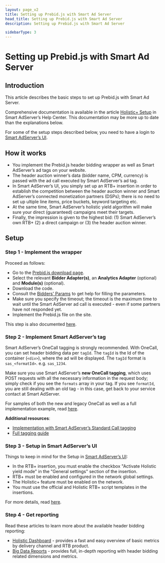 ```yaml
---
layout: page_v2
title: Setting up Prebid.js with Smart Ad Server
head_title: Setting up Prebid.js with Smart Ad Server
description: Setting up Prebid.js with Smart Ad Server

sidebarType: 3
---
```



# Setting up Prebid.js with Smart Ad Server

## Introduction

This article describes the basic steps to set up Prebid.js with Smart Ad Server.

Comprehensive documentation is available in the article [Holistic+ Setup](https://support.smartadserver.com/s/article/Holistic-Setup) in Smart AdServer’s Help Center. This documentation may be more up to date than the explanations below.

For some of the setup steps described below, you need to have a login to [Smart AdServer’s UI](https://manage.smartadserver.com/).

## How it works

- You implement the Prebid.js header bidding wrapper as well as Smart AdServer’s ad tags on your website.
- The header auction winner’s data (bidder name, CPM, currency) is passed with the ad call executed by Smart AdServer’s ad tag.
- In Smart AdServer’s UI, you simply set up an RTB+ insertion in order to establish the competition between the header auction winner and Smart AdServer’s connected monetization partners (DSPs);  there is no need to set up ultiple line items, price buckets, keyword targeting etc.
- At the same time, Smart AdServer’s holistic yield algorithm will make sure your direct (guaranteed) campaigns meet their targets.
- Finally, the impression is given to the highest bid: (1) Smart AdServer’s own RTB+ (2) a direct campaign or (3) the header auction winner.

## Setup

### Step 1 - Implement the wrapper

Proceed as follows:

- Go to the [Prebid.js download page](/download.html).
- Select the relevant **Bidder Adapter(s)**, an **Analytics Adapter** (optional) and **Module(s)** (optional).
- Download the code.
- Consult the [Bidders' Params]({{site.baseurl}}/dev-docs/bidders.html) to get help for filling the parameters.
- Make sure you specify the timeout; the timeout is the maximum time to wait until the Smart AdServer ad call is executed - even if some partners have not responded yet.
- Implement the Prebid.js file on the site.

This step is also documented [here](https://support.smartadserver.com/s/article/Holistic-Setup#implement-wrapper).

### Step 2 - Implement Smart AdServer’s tag

Smart AdServer’s OneCall tagging is strongly recommended. With OneCall, you can set header bidding data per `tagId`. The `tagId` is the Id of the container (`<div>`), where the ad will be displayed. The `tagId` format is `sas_<formatId>`. e.g. `sas_1234`.

Make sure you use Smart AdServer’s **new OneCall tagging**, which uses POST requests with all the necessary information in the request body; simply check if you see the `formats` array in your tag. If you see `formatId`, you are still dealing with an old tag - in this case, get back to your service contact at Smart AdServer.

For samples of both the new and legacy OneCall as well as a full implementation example, read [here](https://support.smartadserver.com/s/article/Holistic-Setup#onecall).

**Additional resources**:

- [Implementation with Smart AdServer’s Standard Call tagging](https://support.smartadserver.com/s/article/Holistic-Setup#implement-smart-tag)
- [Full tagging guide](https://support.smartadserver.com/s/article/Tagging-guide)

### Step 3 - Setup in Smart AdServer’s UI

Things to keep in mind for the Setup in [Smart AdServer’s UI](https://manage.smartadserver.com/):

- In the RTB+ insertion, you must enable the checkbox "Activate Holistic yield mode" in the "General settings" section of the insertion.
- RTB+ must be enabled and configured in the network global settings.
- The Holistic+ feature must be enabled on the network.
- You must use the official and Holistic RTB+ script templates in the insertions.

For more details, read [here](https://support.smartadserver.com/s/article/Holistic-Setup#setup-ui).

### Step 4 - Get reporting

Read these articles to learn more about the available header bidding reporting:

- [Holistic Dashboard](https://support.smartadserver.com/s/article/Holistic-dashboard) - provides a fast and easy overview of basic metrics by delivery channel and RTB product.
- [Big Data Reports](https://support.smartadserver.com/s/article/Holistic-Setup#bdr) - provides full, in-depth reporting with header bidding related dimensions and metrics.
